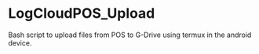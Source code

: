 # LogCloudPOS_Upload
Bash script to upload files from POS to G-Drive using termux in the android device.
